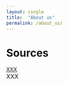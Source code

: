 ```yaml
---
layout: single
title:  "About us"
permalink: /about_us/
---
```


# Sources
<a href="https://www.google.com" target="_blank">XXX</a><br><font size="3">XXX</font>